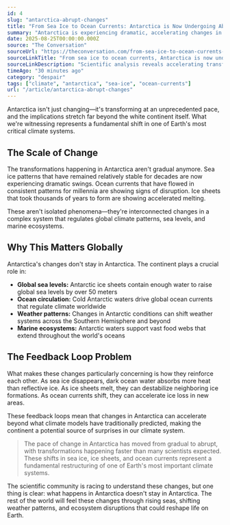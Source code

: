 ```yaml
---
id: 4
slug: "antarctica-abrupt-changes"
title: "From Sea Ice to Ocean Currents: Antarctica is Now Undergoing Abrupt Changes – and We'll All Feel Them"
summary: "Antarctica is experiencing dramatic, accelerating changes in sea ice, ocean currents, and ice sheet stability. These abrupt shifts in one of Earth's most critical climate systems will have far-reaching consequences for global sea levels, weather patterns, and marine ecosystems that affect us all."
date: 2025-08-25T00:00:00.000Z
source: "The Conversation"
sourceUrl: "https://theconversation.com/from-sea-ice-to-ocean-currents-antarctica-is-now-undergoing-abrupt-changes-and-well-all-feel-them-262615"
sourceLinkTitle: "From sea ice to ocean currents, Antarctica is now undergoing abrupt changes – and we'll all feel them"
sourceLinkDescription: "Scientific analysis reveals accelerating transformations in Antarctica's critical climate systems with global implications."
timeAgo: "30 minutes ago"
category: "despair"
tags: ["climate", "antarctica", "sea-ice", "ocean-currents"]
url: "/article/antarctica-abrupt-changes"
---
```


Antarctica isn't just changing—it's transforming at an unprecedented pace, and the implications stretch far beyond the white continent itself. What we're witnessing represents a fundamental shift in one of Earth's most critical climate systems.

## The Scale of Change

The transformations happening in Antarctica aren't gradual anymore. Sea ice patterns that have remained relatively stable for decades are now experiencing dramatic swings. Ocean currents that have flowed in consistent patterns for millennia are showing signs of disruption. Ice sheets that took thousands of years to form are showing accelerated melting.

These aren't isolated phenomena—they're interconnected changes in a complex system that regulates global climate patterns, sea levels, and marine ecosystems.

## Why This Matters Globally

Antarctica's changes don't stay in Antarctica. The continent plays a crucial role in:

- **Global sea levels:** Antarctic ice sheets contain enough water to raise global sea levels by over 50 meters
- **Ocean circulation:** Cold Antarctic waters drive global ocean currents that regulate climate worldwide
- **Weather patterns:** Changes in Antarctic conditions can shift weather systems across the Southern Hemisphere and beyond
- **Marine ecosystems:** Antarctic waters support vast food webs that extend throughout the world's oceans

## The Feedback Loop Problem

What makes these changes particularly concerning is how they reinforce each other. As sea ice disappears, dark ocean water absorbs more heat than reflective ice. As ice sheets melt, they can destabilize neighboring ice formations. As ocean currents shift, they can accelerate ice loss in new areas.

These feedback loops mean that changes in Antarctica can accelerate beyond what climate models have traditionally predicted, making the continent a potential source of surprises in our climate system.

> The pace of change in Antarctica has moved from gradual to abrupt, with transformations happening faster than many scientists expected. These shifts in sea ice, ice sheets, and ocean currents represent a fundamental restructuring of one of Earth's most important climate systems.

The scientific community is racing to understand these changes, but one thing is clear: what happens in Antarctica doesn't stay in Antarctica. The rest of the world will feel these changes through rising seas, shifting weather patterns, and ecosystem disruptions that could reshape life on Earth.